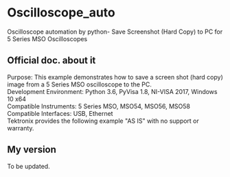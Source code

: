 # Oscilloscope_auto
Oscilloscope automation by python- Save Screenshot (Hard Copy) to PC for 5 Series MSO Oscilloscopes

## Official doc. about it
Purpose: This example demonstrates how to save a screen shot (hard copy) image from a 5 Series MSO oscilloscope to the PC.<br>
Development Environment: Python 3.6, PyVisa 1.8, NI-VISA 2017, Windows 10 x64<br>
Compatible Instruments: 5 Series MSO, MSO54, MSO56, MSO58<br>
Compatible Interfaces:  USB, Ethernet<br>
Tektronix provides the following example "AS IS" with no support or warranty.<br>

## My version
To be updated.
